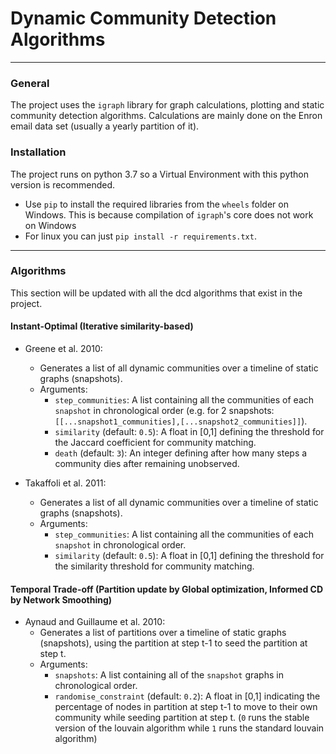 # Dynamic Community Detection Algorithms

***

### General

The project uses the `igraph` library for graph calculations, plotting and static community detection algorithms.
Calculations are mainly done on the Enron email data set (usually a yearly partition of it).

### Installation

The project runs on python 3.7 so a Virtual Environment with this python version is recommended. 
* Use `pip` to install the required libraries from the `wheels` folder on Windows.
This is because compilation of `igraph`'s core does not work on Windows
* For linux you can just `pip install -r requirements.txt`.

***

### Algorithms

This section will be updated with all the dcd algorithms that exist in the project.

#### Instant-Optimal (Iterative similarity-based)

* Greene et al. 2010:
    * Generates a list of all dynamic communities over a timeline of static graphs (snapshots).
    * Arguments:
        * `step_communities`: A list containing all the communities of each `snapshot` in chronological order
        (e.g. for 2 snapshots: `[[...snapshot1_communities],[...snapshot2_communities]]`).
        * `similarity` (default: `0.5`): A float in [0,1] defining the threshold for the Jaccard coefficient for community matching.
        * `death` (default: `3`): An integer defining after how many steps a community dies after remaining unobserved.

* Takaffoli et al. 2011:
    * Generates a list of all dynamic communities over a timeline of static graphs (snapshots).
    * Arguments:
        * `step_communities`: A list containing all the communities of each `snapshot` in chronological order.
        * `similarity` (default: `0.5`): A float in [0,1] defining the threshold for the similarity threshold for community matching.

#### Temporal Trade-off (Partition update by Global optimization, Informed  CD  by Network Smoothing)

* Aynaud and Guillaume et al. 2010:
    * Generates a list of partitions over a timeline of static graphs (snapshots), using the partition at step t-1 to seed the partition at step t.
    * Arguments:
        * `snapshots`: A list containing all of the `snapshot` graphs in chronological order.
        * `randomise_constraint` (default: `0.2`): A float in [0,1] indicating the percentage of nodes in partition at step t-1 to move to their own community while seeding partition at step t.
        (`0` runs the stable version of the louvain algorithm while `1` runs the standard louvain algorithm)
